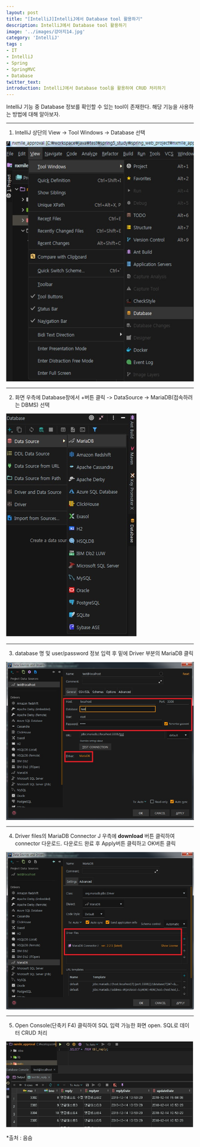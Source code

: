 ```yaml
---
layout: post
title: "[IntelliJ]IntelliJ에서 Database tool 활용하기"
description: IntelliJ에서 Database tool 활용하기
image: '../images/강아지14.jpg'
category: 'IntelliJ'
tags : 
- IT
- IntelliJ
- Spring
- SpringMVC
- Database
twitter_text: 
introduction: IntelliJ에서 Database tool을 활용하여 CRUD 처리하기
---
```


IntelliJ 기능 중 Database 정보를 확인할 수 있는 tool이 존재한다.
해당 기능을 사용하는 방법에 대해 알아보자.



_ _ _


1) IntelliJ 상단의 View -> Tool Windows -> Database 선택

![첫번째이미지](../images/intellij_database_20181218_1.jpg)








_ _ _


2) 화면 우측에 Database창에서 +버튼 클릭 -> DataSource -> MariaDB(접속하려는 DBMS) 선택

![두번째이미지](../images/intellij_database_20181218_2.jpg)








_ _ _


3) database 명 및 user/password 정보 입력 후 밑에 Driver 부분의 MariaDB 클릭

![세번째이미지](../images/intellij_database_20181218_3.jpg)











_ _ _


4) Driver files의 MariaDB Connector J 우측에 **download** 버튼 클릭하여 connector 다운로드. 다운로드 완료 후 Apply버튼 클릭하고 OK버튼 클릭

![네번째이미지](../images/intellij_database_20181218_4.jpg)







_ _ _


5) Open Console(단축키 F4) 클릭하여 SQL 입력 가능한 화면 open. SQL로 데이터 CRUD 처리

![다섯번째이미지](../images/intellij_database_20181218_5.jpg)










*출처 : 음슴
